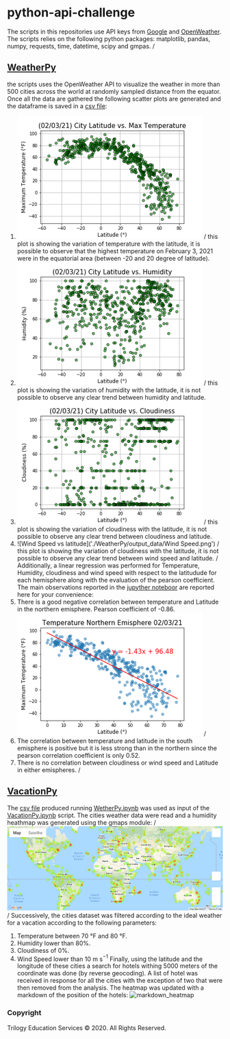 # python-api-challenge
The scripts in this repositories use API keys from [Google](https://console.developers.google.com/) and [OpenWeather](https://openweathermap.org/api).
The scripts relies on the following python packages: matplotlib, pandas, numpy, requests, time, datetime, scipy and gmpas. /

## [WeatherPy](./WeatherPy)
the scripts uses the OpenWeather API to visualize the weather in more than 500 cities across the world at randomly sampled distance from the equator. Once all the data are gathered the following scatter plots are generated and the dataframe is saved in a [csv file](./WeatherPy/output_data/cities.csv):
1. ![Temperature vs latitude](./WeatherPy/output_data/Temperature.png) /
this plot is showing the variation of temperature with the latitude, it is possible to observe that the highest temperature on February 3, 2021 were in the equatorial area (between -20 and 20 degree of latitude).
2. ![Humidity vs latitude](./WeatherPy/output_data/Humidity.png) /
this plot is showing the variation of humidity with the latitude, it is not possible to observe any clear trend between humidity and latitude.
3. ![Cloudiness vs latitude](./WeatherPy/output_data/Cloudiness.png) /
this plot is showing the variation of cloudiness with the latitude, it is not possible to observe any clear trend between cloudiness and latitude.
4.  ![Wind Speed vs latitude]('./WeatherPy/output_data/Wind Speed.png') /
this plot is showing the variation of cloudiness with the latitude, it is not possible to observe any clear trend between wind speed and latitude.
/
Additionally, a linear regression was performed for Temperature, Humidity, cloudiness and wind speed with respect to the latitudude for each hemisphere along with the evaluation of the pearson coefficient. The main observations reported in the [jupyther noteboor](./WeatherPy/WeatherPy.ipynb) are reported here for your convenience:
1. There is a good negative correlation between temperature and Latitude in the northern emisphere. Pearson coefficient of -0.86.
![Regression Temperature vs latitude](https://github.com/giadainnocenti/python-api-challenge/blob/main/WeatherPy/output_data/Temperature%20Northern%20Emisphere%20.png) /
2. The correlation between temperature and latitude in the south emisphere is positive but it is less strong than in the northern since the pearson correlation coefficient is only 0.52.
3. There is no correlation between cloudiness or wind speed and Latitude in either emispheres.
/

## [VacationPy](./VacationPy)
The [csv file](./WeatherPy/output_data/cities.csv) produced running [WetherPy.ipynb](./WeatherPy/WeatherPy.ipynb) was used as input of the [VacationPy.ipynb](./VacationPy/VacationPy.ipynb) script. The cities weather data were read and a humidity heathmap was generated using the gmaps module: /
![heatmap](./VacationPy/output_maps/heatmap.png) /
Successively, the cities dataset was filtered according to the ideal weather for a vacation according to the following parameters:
1. Temperature between 70 °F and 80 °F.
2. Humidity lower than 80%.
3. Cloudiness of 0%.
4. Wind Speed lower than 10 m s$^{-1}$
Finally, using the latitude and the longitude of these cities a search  for hotels withing 5000 meters of the coordinate was done (by reverse geocoding). A list of hotel was received in response for all the cities with the exception of two that were then removed from the analysis. The heatmap was updated with a markdown of the position of the hotels:
![markdown_heatmap]((./VacationPy/output_maps/map_places.png))

### Copyright

Trilogy Education Services © 2020. All Rights Reserved.
